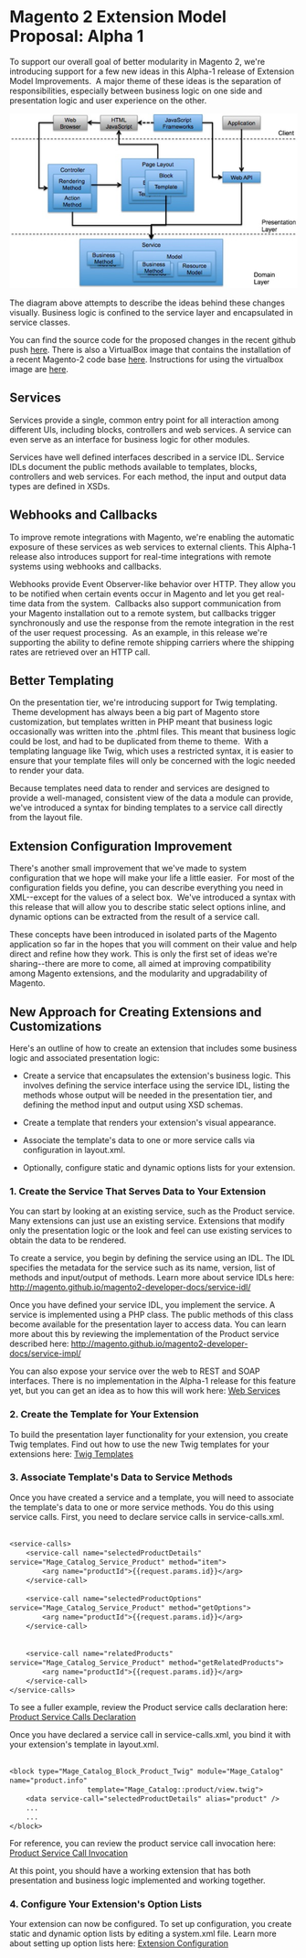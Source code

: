 Magento 2 Extension Model Proposal: Alpha 1
===========================================

To support our overall goal of better modularity in Magento 2, we're introducing
support for a few new ideas in this Alpha-1 release of Extension Model
Improvements.  A major theme of these ideas is the separation of
responsibilities, especially between business logic on one side and presentation
logic and user experience on the other.

![](</images/archExtensibility.png>)

The diagram above attempts to describe the ideas behind these changes visually.
Business logic is confined to the service layer and encapsulated in service
classes.

You can find the source code for the proposed changes in the recent github push
[here][4]. There is also a VirtualBox image that contains the installation of a
recent Magento-2 code base [here][5]. Instructions for using the virtualbox
image are [here][6].

[4]: <https://github.com/magento/magento2>

[5]: <https://ebay.box.com/s/a2k6twcsoappu4zv5lsq>

[6]: <http://praveenck.github.io/docs/vmimage/>

Services
--------

Services provide a single, common entry point for all interaction among
different UIs, including blocks, controllers and web services. A service can
even serve as an interface for business logic for other modules.

Services have well defined interfaces described in a service IDL. Service IDLs
document the public methods available to templates, blocks, controllers and web
services. For each method, the input and output data types are defined in XSDs.

Webhooks and Callbacks
----------------------

To improve remote integrations with Magento, we're enabling the automatic
exposure of these services as web services to external clients. This Alpha-1
release also introduces support for real-time integrations with remote systems
using webhooks and callbacks.

Webhooks provide Event Observer-like behavior over HTTP. They allow you to be
notified when certain events occur in Magento and let you get real-time data
from the system.  Callbacks also support communication from your Magento
installation out to a remote system, but callbacks trigger synchronously and use
the response from the remote integration in the rest of the user request
processing.  As an example, in this release we're supporting the ability to
define remote shipping carriers where the shipping rates are retrieved over an
HTTP call.

Better Templating
-----------------

On the presentation tier, we're introducing support for Twig templating.  Theme
development has always been a big part of Magento store customization, but
templates written in PHP meant that business logic occasionally was written into
the .phtml files. This meant that business logic could be lost, and had to be
duplicated from theme to theme.  With a templating language like Twig, which
uses a restricted syntax, it is easier to ensure that your template files will
only be concerned with the logic needed to render your data.

Because templates need data to render and services are designed to provide a
well-managed, consistent view of the data a module can provide, we've introduced
a syntax for binding templates to a service call directly from the layout file.

Extension Configuration Improvement
-----------------------------------

There's another small improvement that we've made to system configuration that
we hope will make your life a little easier.  For most of the configuration
fields you define, you can describe everything you need in XML--except for the
values of a select box.  We've introduced a syntax with this release that will
allow you to describe static select options inline, and dynamic options can be
extracted from the result of a service call.

These concepts have been introduced in isolated parts of the Magento application
so far in the hopes that you will comment on their value and help direct and
refine how they work. This is only the first set of ideas we're sharing--there
are more to come, all aimed at improving compatibility among Magento extensions,
and the modularity and upgradability of Magento.

New Approach for Creating Extensions and Customizations
-------------------------------------------------------

Here's an outline of how to create an extension that includes some business
logic and associated presentation logic:

-   Create a service that encapsulates the extension's business logic. This
    involves defining the service interface using the service IDL, listing the
    methods whose output will be needed in the presentation tier, and defining
    the method input and output using XSD schemas.

-   Create a template that renders your extension's visual appearance.

-   Associate the template's data to one or more service calls via configuration
    in layout.xml.

-   Optionally, configure static and dynamic options lists for your extension.

### 1. Create the Service That Serves Data to Your Extension

You can start by looking at an existing service, such as the Product service.
Many extensions can just use an existing service. Extensions that modify only
the presentation logic or the look and feel can use existing services to obtain
the data to be rendered.

To create a service, you begin by defining the service using an IDL. The IDL
specifies the metadata for the service such as its name, version, list of
methods and input/output of methods. Learn more about service IDLs here:
<http://magento.github.io/magento2-developer-docs/service-idl/>

Once you have defined your service IDL, you implement the service. A service is
implemented using a PHP class. The public methods of this class become available
for the presentation layer to access data. You can learn more about this by
reviewing the implementation of the Product service described here:
<http://magento.github.io/magento2-developer-docs/service-impl/>

You can also expose your service over the web to REST and SOAP interfaces. There
is no implementation in the Alpha-1 release for this feature yet, but you can
get an idea as to how this will work here: [Web Services][1]

[1]: <http://magento.github.io/magento2-developer-docs/web-api/>

### 2. Create the Template for Your Extension

To build the presentation layer functionality for your extension, you create
Twig templates. Find out how to use the new Twig templates for your extensions
here: [Twig Templates][2]

[2]: <http://magento.github.io/magento2-developer-docs/twig/>

### 3. Associate Template's Data to Service Methods

Once you have created a service and a template, you will need to associate the
template's data to one or more service methods. You do this using service calls.
First, you need to declare service calls in service-calls.xml.

~~~~~~~~~~~~~~~~~~~~~~~~~~~~~~~~~~~~~~~~~~~~~~~~~~~~~~~~~~~~~~~~~~~~~~~~~~~~~~~~

<service-calls>
    <service-call name="selectedProductDetails" service="Mage_Catalog_Service_Product" method="item">
        <arg name="productId">{{request.params.id}}</arg>
    </service-call>

    <service-call name="selectedProductOptions" service="Mage_Catalog_Service_Product" method="getOptions">
        <arg name="productId">{{request.params.id}}</arg>
    </service-call>


    <service-call name="relatedProducts" service="Mage_Catalog_Service_Product" method="getRelatedProducts">
        <arg name="productId">{{request.params.id}}</arg>
    </service-call>
</service-calls>

~~~~~~~~~~~~~~~~~~~~~~~~~~~~~~~~~~~~~~~~~~~~~~~~~~~~~~~~~~~~~~~~~~~~~~~~~~~~~~~~

To see a fuller example, review the Product service calls declaration here:
[Product Service Calls Declaration][3]

Once you have declared a service call in service-calls.xml, you bind it with
your extension's template in layout.xml.

~~~~~~~~~~~~~~~~~~~~~~~~~~~~~~~~~~~~~~~~~~~~~~~~~~~~~~~~~~~~~~~~~~~~~~~~~~~~~~~~

<block type="Mage_Catalog_Block_Product_Twig" module="Mage_Catalog" name="product.info"
                   template="Mage_Catalog::product/view.twig">
	<data service-call="selectedProductDetails" alias="product" />
	...
	...
</block>

~~~~~~~~~~~~~~~~~~~~~~~~~~~~~~~~~~~~~~~~~~~~~~~~~~~~~~~~~~~~~~~~~~~~~~~~~~~~~~~~

For reference, you can review the product service call invocation here: [Product
Service Call Invocation][4]

[3]: <https://github.com/magento/magento2/blob/master/app/code/Mage/Catalog/etc/service-calls.xml>
[4]: <https://github.com/magento/magento2/blob/master/app/code/Mage/Catalog/view/frontend/layout.xml>

At this point, you should have a working extension that has both presentation
and business logic implemented and working together.

### 4. Configure Your Extension's Option Lists

Your extension can now be configured. To set up configuration, you create static
and dynamic option lists by editing a system.xml file. Learn more about setting
up option lists here: [Extension Configuration][5]

[5]: <http://praveenck.github.io/docs/option-list/>


